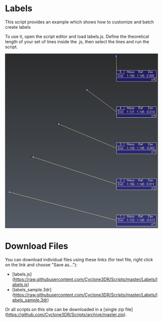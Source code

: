 # Labels

This script provides an example which shows how to customize and batch create labels

To use it, open the script editor and load labels.js. Define the theoretical length of your set of lines inside the .js, then select the lines and run the script.  

![alt text](https://raw.githubusercontent.com/Cyclone3DR/Scripts/master/Labels/Screenshot1.png "screenshot1")

# Download Files

You can download individual files using these links (for text file, right click on the link and choose "Save as..."):

- [labels.js] (https://raw.githubusercontent.com/Cyclone3DR/Scripts/master/Labels/labels.js)
- [labels_sample.3dr] (https://raw.githubusercontent.com/Cyclone3DR/Scripts/master/Labels/labels_sample.3dr)

Or all scripts on this site can be downloaded in a [single zip file] (https://github.com/Cyclone3DR/Scripts/archive/master.zip).